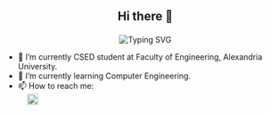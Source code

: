 ## <p align="center"> Hi there 👋 </p>
<p align="center">
  <img src="https://readme-typing-svg.herokuapp.com?font=Fira+Code&pause=1000&center=true&vCenter=true&random=false&width=504&lines=Undergraduate+Computer+and+System+Engineer" alt="Typing SVG">
</p>

<!-- **Mahmoudghlab25/Mahmoudghlab25** is a ✨ _special_ ✨ repository because its `README.md` (this file) appears on your GitHub profile. -->
- 🔭 I’m currently CSED student at Faculty of Engineering, Alexandria University.
- 🌱 I’m currently learning Computer Engineering.
- 📫 How to reach me:<br>
&nbsp;&nbsp;&nbsp;&nbsp;[<img src="https://th.bing.com/th/id/R.30aed183321ec208d0373cf6a50c6c55?rik=X%2bsdisNDbH48Bg&pid=ImgRaw&r=0" width="20">](https://www.linkedin.com/in/mahmoud-ghallab-89981521a/)

